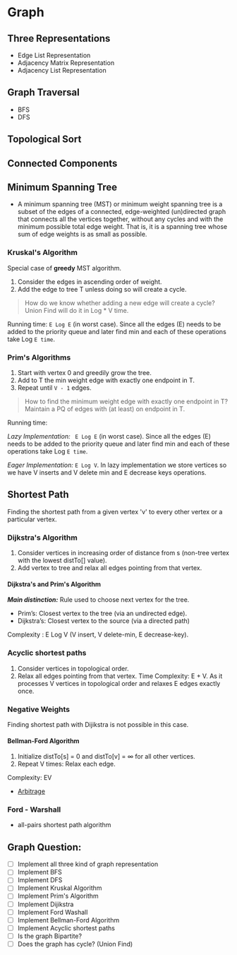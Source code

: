 # Graph

## Three Representations
- Edge List Representation
- Adjacency Matrix Representation
- Adjacency List Representation

## Graph Traversal
- BFS
- DFS

## Topological Sort

## Connected Components

## Minimum Spanning Tree
- A minimum spanning tree (MST) or minimum weight spanning tree is a subset of the edges of a connected, edge-weighted (un)directed graph that connects all the vertices together, without any cycles and with the minimum possible total edge weight. That is, it is a spanning tree whose sum of edge weights is as small as possible.

### Kruskal's Algorithm
Special case of **greedy** MST algorithm.

1. Consider the edges in ascending order of weight.
2. Add the edge to tree T unless doing so will create a cycle.

> How do we know whether adding a new edge will create a cycle?
Union Find will do it in Log * V time.

Running time: `E Log E` (in worst case). Since all the edges (E) needs to be added to the priority queue and later find min and each of these operations take Log `E time`.

### Prim's Algorithms
1. Start with vertex 0 and greedily grow the tree.
2. Add to T the min weight edge with exactly one endpoint in T.
3. Repeat until `V - 1` edges.

> How to find the minimum weight edge with exactly one endpoint in T?
Maintain a PQ of edges with (at least) on endpoint in T.

Running time:

*Lazy Implementation:* ` E Log E` (in worst case). Since all the edges (E) needs to be added to the priority queue and later find min and each of these operations take Log `E time`.

*Eager Implementation:* `E Log V`. In lazy implementation we store vertices so we have V inserts and V delete min and E decrease keys operations.

## Shortest Path
Finding the shortest path from a given vertex 'v' to every other vertex or a particular vertex.

### Dijkstra's Algorithm
1. Consider vertices in increasing order of distance from s
(non-tree vertex with the lowest distTo[] value).
2. Add vertex to tree and relax all edges pointing from that vertex.

#### Dijkstra's and Prim's Algorithm
***Main distinction:*** Rule used to choose next vertex for the tree.

- Prim’s: Closest vertex to the tree (via an undirected edge).
- Dijkstra’s: Closest vertex to the source (via a directed path)

Complexity : E Log V (V insert, V delete-min, E decrease-key).

### Acyclic shortest paths
1. Consider vertices in topological order.
2. Relax all edges pointing from that vertex.
Time Complexity: E + V. As it processes V vertices in topological order and relaxes E edges exactly once.

### Negative Weights
Finding shortest path with Dijikstra is not possible in this case.
#### Bellman-Ford Algorithm

1. Initialize distTo[s] = 0 and distTo[v] = ∞ for all other vertices.
2. Repeat V times: Relax each edge.

Complexity: EV
- [Arbitrage](http://blog.csdn.net/freezhanacmore/article/details/9722607)

### Ford - Warshall
-  all-pairs shortest path algorithm





## Graph Question:
- [ ] Implement all three kind of graph representation
- [ ] Implement BFS
- [ ] Implement DFS
- [ ] Implement Kruskal Algorithm
- [ ] Implement Prim's Algorithm
- [ ] Implement Dijikstra
- [ ] Implement Ford Washall
- [ ] Implement Bellman-Ford Algorithm
- [ ] Implement Acyclic shortest paths
- [ ] Is the graph Bipartite?
- [ ] Does the graph has cycle? (Union Find)
